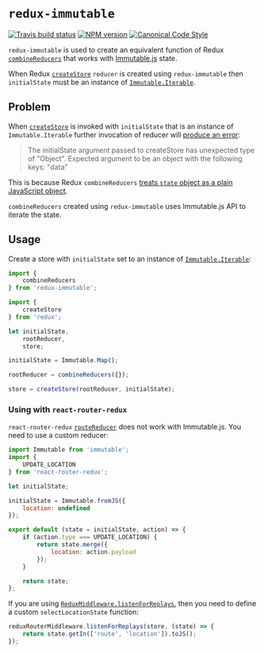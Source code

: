 # `redux-immutable`

[![Travis build status](http://img.shields.io/travis/gajus/redux-immutable/master.svg?style=flat-square)](https://travis-ci.org/gajus/redux-immutable)
[![NPM version](http://img.shields.io/npm/v/redux-immutable.svg?style=flat-square)](https://www.npmjs.org/package/redux-immutable)
[![Canonical Code Style](https://img.shields.io/badge/code%20style-canonical-blue.svg?style=flat-square)](https://github.com/gajus/canonical)

`redux-immutable` is used to create an equivalent function of Redux [`combineReducers`](http://rackt.org/redux/docs/api/combineReducers.html) that works with [Immutable.js](https://facebook.github.io/immutable-js/) state.

When Redux [`createStore`](https://github.com/rackt/redux/blob/master/docs/api/createStore.md) `reducer` is created using `redux-immutable` then `initialState` must be an instance of [`Immutable.Iterable`](https://facebook.github.io/immutable-js/docs/#/Iterable).

## Problem

When [`createStore`](https://github.com/rackt/redux/blob/master/docs/api/createStore.md) is invoked with `initialState` that is an instance of `Immutable.Iterable` further invocation of reducer will [produce an error](https://github.com/rackt/redux/blob/v3.0.6/src/combineReducers.js#L31-L38):

> The initialState argument passed to createStore has unexpected type of "Object".
> Expected argument to be an object with the following keys: "data"

This is because Redux `combineReducers` [treats `state` object as a plain JavaScript object](https://github.com/rackt/redux/blob/v3.0.6/src/combineReducers.js#L120-L129).

`combineReducers` created using `redux-immutable` uses Immutable.js API to iterate the state.

## Usage

Create a store with `initialState` set to an instance of [`Immutable.Iterable`](https://facebook.github.io/immutable-js/docs/#/Iterable):

```js
import {
    combineReducers
} from 'redux-immutable';

import {
    createStore
} from 'redux';

let initialState,
    rootReducer,
    store;

initialState = Immutable.Map();

rootReducer = combineReducers({});

store = createStore(rootReducer, initialState);
```

### Using with `react-router-redux`

`react-router-redux` [`routeReducer`](https://github.com/rackt/react-router-redux#routereducer) does not work with Immutable.js. You need to use a custom reducer:

```js
import Immutable from 'immutable';
import {
    UPDATE_LOCATION
} from 'react-router-redux';

let initialState;

initialState = Immutable.fromJS({
    location: undefined
});

export default (state = initialState, action) => {
    if (action.type === UPDATE_LOCATION) {
        return state.merge({
            location: action.payload
        });
    }

    return state;
};

```

If you are using [`ReduxMiddleware.listenForReplays`](https://github.com/rackt/react-router-redux#reduxmiddlewarelistenforreplaysstore-reduxstore-selectlocationstate-function), then you need to define a custom `selectLocationState` function:

```js
reduxRouterMiddleware.listenForReplays(store, (state) => {
    return state.getIn(['route', 'location']).toJS();
});

```
